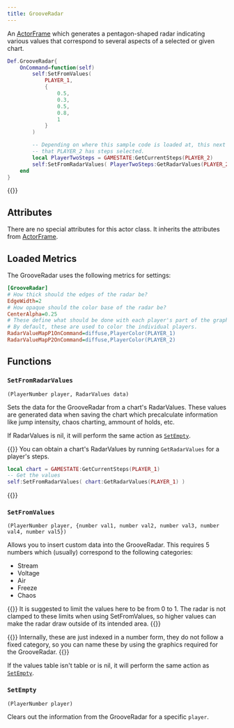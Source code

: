 ```yaml
---
title: GrooveRadar
---
```


An [ActorFrame](../actorframe) which generates a pentagon-shaped radar indicating various values that correspond to several aspects of a selected or given chart.

```lua
Def.GrooveRadar{
    OnCommand=function(self)
        self:SetFromValues(
            PLAYER_1,
            {
                0.5,
                0.3,
                0.5,
                0.8,
                1
            }
        )

        -- Depending on where this sample code is loaded at, this next call can be successful, or will result empty based on the case
        -- that PLAYER_2 has steps selected.
        local PlayerTwoSteps = GAMESTATE:GetCurrentSteps(PLAYER_2)
        self:SetFromRadarValues( PlayerTwoSteps:GetRadarValues(PLAYER_2) )
    end
}
```

{{<toc>}}

## Attributes

There are no special attributes for this actor class. It inherits the attributes from [ActorFrame](../actorframe/#attributes).

## Loaded Metrics

The GrooveRadar uses the following metrics for settings:

```ini
[GrooveRadar]
# How thick should the edges of the radar be?
EdgeWidth=2
# How opaque should the color base of the radar be?
CenterAlpha=0.25
# These define what should be done with each player's part of the graph.
# By default, these are used to color the individual players.
RadarValueMapP1OnCommand=diffuse,PlayerColor(PLAYER_1)
RadarValueMapP2OnCommand=diffuse,PlayerColor(PLAYER_2)
```

## Functions

### `SetFromRadarValues`
`(PlayerNumber player, RadarValues data)`

Sets the data for the GrooveRadar from a chart's RadarValues. These values are generated data when saving the chart which precalculate information like jump intensity, chaos charting, ammount of holds, etc.

If RadarValues is nil, it will perform the same action as [`SetEmpty`](#setempty).

{{<hint>}}
You can obtain a chart's RadarValues by running `GetRadarValues` for a player's steps.
<!-- TODO: Make a wiki page for Steps functions before adding this in! -->
<!-- For more information as to why GetRadarValues requires the PlayerNumber again, check [`GetRadarValues`](). -->
```lua
local chart = GAMESTATE:GetCurrentSteps(PLAYER_1)
-- Get the values
self:SetFromRadarValues( chart:GetRadarValues(PLAYER_1) )
```
{{</hint>}}

### `SetFromValues`
`(PlayerNumber player, {number val1, number val2, number val3, number val4, number val5})`

Allows you to insert custom data into the GrooveRadar. This requires 5 numbers which (usually) correspond to the following categories:

- Stream
- Voltage
- Air
- Freeze
- Chaos

{{<hint type="important">}}
It is suggested to limit the values here to be from 0 to 1. The radar is not clamped to these limits when using SetFromValues, so higher values can make the radar
draw outside of its intended area.
{{</hint>}}

{{<hint>}}
Internally, these are just indexed in a number form, they do not follow a fixed category, so you can name these by using the graphics required for the GrooveRadar.
{{</hint>}}

If the values table isn't table or is nil, it will perform the same action as [`SetEmpty`](#setempty).

### `SetEmpty`
`(PlayerNumber player)`

Clears out the information from the GrooveRadar for a specific `player`.
